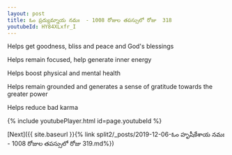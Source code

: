 ```yaml
---
layout: post
title: ఓం ప్రద్యుమ్నాయ నమః  - 1008 రోజుల తపస్సులో రోజు  318
youtubeId: HY84XLxfr_I
---
```

 
 
Helps get goodness, bliss and peace and God's blessings
 
Helps remain focused, help generate inner energy 
 
Helps boost physical and mental health 
 
Helps remain grounded and generates a sense of gratitude towards the greater power 
 
Helps reduce bad karma
 
 
 
 


{% include youtubePlayer.html id=page.youtubeId %}
 
[Next]({{ site.baseurl }}{% link  split2/_posts/2019-12-06-ఓం హృషీకేశాయ నమః  - 1008 రోజుల తపస్సులో రోజు  319.md%})
 
